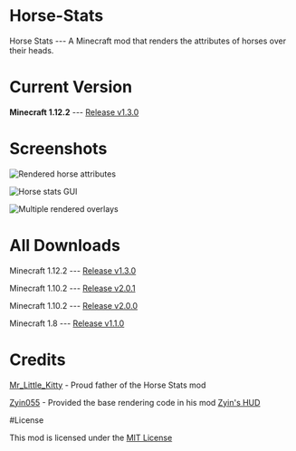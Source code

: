 # Horse-Stats

Horse Stats --- A Minecraft mod that renders the attributes of horses over their heads.

# Current Version

__Minecraft 1.12.2__ --- [Release v1.3.0](https://github.com/MrLittleKitty/Horse-Stats/releases/tag/v1.3.0)

# Screenshots

![Rendered horse attributes](http://i.imgur.com/yRnxAaD.png)

![Horse stats GUI](http://imgur.com/taLc0N1.png)

![Multiple rendered overlays](http://imgur.com/OUaaVQr.png)


# All Downloads

Minecraft 1.12.2 --- [Release v1.3.0](https://github.com/MrLittleKitty/Horse-Stats/releases/tag/v1.3.0)

Minecraft 1.10.2 --- [Release v2.0.1](https://github.com/MrLittleKitty/Horse-Stats/releases/tag/v2.0.1)

Minecraft 1.10.2 --- [Release v2.0.0](https://github.com/MrLittleKitty/Horse-Stats/releases/tag/v2.0.0)

Minecraft 1.8 --- [Release v1.1.0](https://github.com/MrLittleKitty/Horse-Stats/releases/tag/v1.1.0)


# Credits

[Mr_Little_Kitty](https://github.com/MrLittleKitty) - Proud father of the Horse Stats mod

[Zyin055](https://github.com/Zyin055) - Provided the base rendering code in his mod [Zyin's HUD](https://github.com/Zyin055/zyinhud)

 #License
 
This mod is licensed under the [MIT License](https://github.com/MrLittleKitty/Horse-Stats/blob/master/LICENSE.txt)